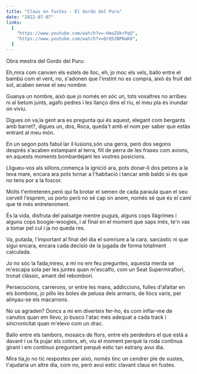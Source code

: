 ```yaml
---
title: "Claus en fustes - El Gordo del Puru"
date: "2022-07-07"
links:
  [
    "https://www.youtube.com/watch?v=-6maZUkrPqQ",
    "https://www.youtube.com/watch?v=QrQ53BPNaK8",
  ]
---
```


Obra mestra del Gordo del Puru:

Eh,mira com canvien els estels de lloc,
eh, jo moc els vels, ballo entre el bambú com el vent, no,
s'adonen que l'instint no es compra,
això és fruit del sol, acaben sense el seu nombre.

Guanya un nombre, això que jo només en sóc un,
tots vosaltres no arribeu ni al betum junts,
agafo pedres i les llanço dins el riu,
el meu pla és inundar on viviu.

Digues on va,la gent ara es pregunta qui és aquest,
elegant com bergants amb barret?,
digues un, dos, Roca, queda't amb el nom
per saber que estàs entrant al meu món.

En un segon pots fabul·lar il·lusions,són una gerra,
però dos segons després s'acaben estampant al terra,
fill de perra de les frases com avions,
en aquests moments bombardejant les vostres posicions.

Lligueu-vos als sillons,comença la ignició ara,
pots donar-li dos petons a la teva mare,
encara ara pots tornar a l'habitació i tancar amb baldó
si és que no tens por a la foscor.

Molts t'entretenen,però qui fa brotar el semen
de cada paraula quan el seu cervell l'esprem,
us porto però no sé cap on anem,
només sé que és el camí que té més entreteniment.

És la vida, disfruta del paisatge mentre puguis,
alguns cops llàgrimes i alguns cops boogie-woogies,
i al final en el moment que saps més,
te'n vas a tomar pel cul i ja no queda res.

Va, putada, l'important al final del dia el somriure a la cara,
sarcàstic ni que sigui encara,
encara cada decisió de la jugada
de forma totalment calculada.

Jo no sóc la fada,mireu, a mi no em feu preguntes,
aquesta merda se m'escapa sola per les juntes
quan m'escalfo, com un Seat Supermirafiori,
tronat clàssic, amant del rebombori.

Persecucions, carrerons, or entre les mans, addiccions,
fulles d'afaitar en els bombons,
jo pillo les boles de pelusa dels armaris,
de llocs varis, per alinyau-se els macarrons.

No us agraden? Doncs a mi em diverteix fer-ho,
és com inflar-me de canutos quan em llevo,
jo busco l'atac més adequat a cada track
i sincronicitat quan m'elevo com un drac.

Ballo entre els tambors, mosaics de flors,
entre els perdedors el que està a davant i us fa pujar els colors,
eh, viu el moment perquè la roda continua girant
i em continuo preguntant perquè estic tan estrany avui dia.

Mira tia,jo no tic respostes per això,
només tinc un cendrer ple de xustes,
t'ajudaria un altre dia, com no, però
avui estic clavant claus en fustes.
